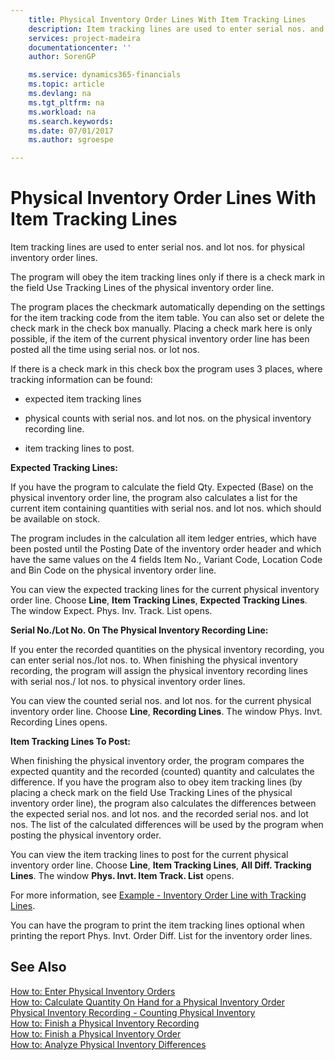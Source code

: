 ```yaml
---
    title: Physical Inventory Order Lines With Item Tracking Lines
    description: Item tracking lines are used to enter serial nos. and lot nos. for physical inventory order lines.
    services: project-madeira
    documentationcenter: ''
    author: SorenGP

    ms.service: dynamics365-financials
    ms.topic: article
    ms.devlang: na
    ms.tgt_pltfrm: na
    ms.workload: na
    ms.search.keywords:
    ms.date: 07/01/2017
    ms.author: sgroespe

---
```

# Physical Inventory Order Lines With Item Tracking Lines
Item tracking lines are used to enter serial nos. and lot nos. for physical inventory order lines.  

 The program will obey the item tracking lines only if there is a check mark in the field Use Tracking Lines of the physical inventory order line.  

 The program places the checkmark automatically depending on the settings for the item tracking code from the item table. You can also set or delete the check mark in the check box manually. Placing a check mark here is only possible, if the item of the current physical inventory order line has been posted all the time using serial nos. or lot nos.  

 If there is a check mark in this check box the program uses 3 places, where tracking information can be found:  

-   expected item tracking lines  

-   physical counts with serial nos. and lot nos. on the physical inventory recording line.  

-   item tracking lines to post.  

 **Expected Tracking Lines:**  

 If you have the program to calculate the field Qty. Expected (Base) on the physical inventory order line, the program also calculates a list for the current item containing quantities with serial nos. and lot nos. which should be available on stock.  

 The program includes in the calculation all item ledger entries, which have been posted until the Posting Date of the inventory order header and which have the same values on the 4 fields Item No., Variant Code, Location Code and Bin Code on the physical inventory order line.  

 You can view the expected tracking lines for the current physical inventory order line. Choose **Line**, **Item Tracking Lines**, **Expected Tracking Lines**. The window Expect. Phys. Inv. Track. List opens.  

 **Serial No./Lot No. On The Physical Inventory Recording Line:**  

 If you enter the recorded quantities on the physical inventory recording, you can enter serial nos./lot nos. to. When finishing the physical inventory recording, the program will assign the physical inventory recording lines with serial nos./ lot nos. to physical inventory order lines.  

 You can view the counted serial nos. and lot nos. for the current physical inventory order line. Choose **Line**, **Recording Lines**. The window Phys. Invt. Recording Lines opens.  

 **Item Tracking Lines To Post:**  

 When finishing the physical inventory order, the program compares the expected quantity and the recorded (counted) quantity and calculates the difference. If you have the program also to obey item tracking lines (by placing a check mark on the field Use Tracking Lines of the physical inventory order line), the program also calculates the differences between the expected serial nos. and lot nos. and the recorded serial nos. and lot nos. The list of the calculated differences will be used by the program when posting the physical inventory order.  

 You can view the item tracking lines to post for the current physical inventory order line. Choose **Line**, **Item Tracking Lines**, **All Diff. Tracking Lines**. The window **Phys. Invt. Item Track. List** opens.  

 For more information, see [Example - Inventory Order Line with Tracking Lines](example-inventory-order-line-with-tracking-lines.md).  

 You can have the program to print the item tracking lines optional when printing the report Phys. Invt. Order Diff. List for the inventory order lines.  

## See Also  
 [How to: Enter Physical Inventory Orders](how-to-enter-physical-inventory-orders.md)   
 [How to: Calculate Quantity On Hand for a Physical Inventory Order](how-to-calculate-quantity-on-hand-for-a-physical-inventory-order.md)   
 [Physical Inventory Recording - Counting Physical Inventory](physical-inventory-recording-counting-physical-inventory.md)   
 [How to: Finish a Physical Inventory Recording](how-to-finish-a-physical-inventory-recording.md)   
 [How to: Finish a Physical Inventory Order](how-to-finish-a-physical-inventory-order.md)   
 [How to: Analyze Physical Inventory Differences](how-to-analyze-physical-inventory-differences.md)
